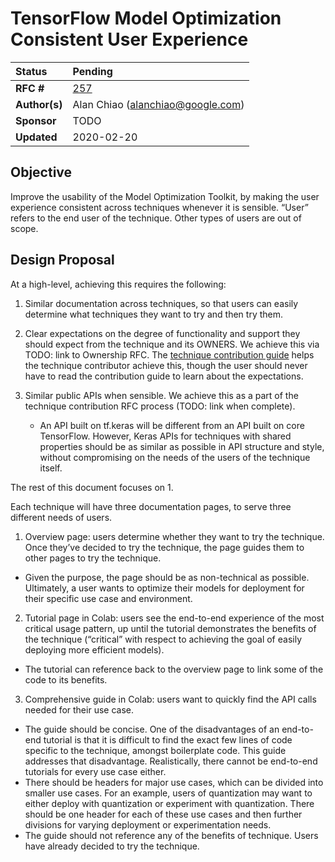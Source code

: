 # TensorFlow Model Optimization Consistent User Experience

Status        | Pending
:------------ | :------------------------------------------------------
**RFC #**     | [257](https://github.com/tensorflow/model-optimization/pull/257)
**Author(s)** | Alan Chiao (alanchiao@google.com)
**Sponsor**   | TODO
**Updated**   | 2020-02-20

## Objective
Improve the usability of the Model Optimization Toolkit, by making the user
experience consistent across techniques whenever it is sensible. “User” refers
to the end user of the technique. Other types of users are out of scope.

## Design Proposal

At a high-level, achieving this requires the following:

1. Similar documentation across techniques, so that users can easily determine what
techniques they want to try and then try them.

2. Clear expectations on the degree of functionality and support they should expect
from the technique and its OWNERS. We achieve this via TODO: link to Ownership
RFC. The [technique contribution guide](https://github.com/tensorflow/model-optimization/blob/master/CONTRIBUTING_TECHNIQUE.md)
helps the technique contributor achieve this, though the user should never have to read the contribution guide to learn about
the expectations.

3. Similar public APIs when sensible. We achieve this as a part of the technique
contribution RFC process (TODO: link when complete).
   * An API built on tf.keras will be different from an API built on core TensorFlow.
  However, Keras APIs for techniques with shared properties should be as similar
  as possible in API structure and style, without compromising on the needs of the
  users of the technique itself.


The rest of this document focuses on 1.

Each technique will have three documentation pages, to serve three different
needs of users.

1. Overview page: users determine whether they want to try the technique. Once they’ve decided to try the technique, the page guides them to other pages to try the technique.
  * Given the purpose, the page should be as non-technical as possible. Ultimately, a user wants to optimize their models for deployment for their specific use case and environment.

2. Tutorial page in Colab: users see the end-to-end experience of the most critical usage pattern, up until the tutorial demonstrates the benefits of the technique (“critical” with respect to achieving the goal of easily deploying more efficient models).
  * The tutorial can reference back to the overview page to link some of the code to its benefits.

3. Comprehensive guide in Colab: users want to quickly find the API calls needed for their use case.
  * The guide should be concise. One of the disadvantages of an end-to-end tutorial is that it is difficult to find the exact few lines of code specific to the technique, amongst boilerplate code. This guide addresses that disadvantage. Realistically, there cannot be end-to-end tutorials for every use case either.
  * There should be headers for major use cases, which can be divided into smaller use cases. For an example, users of quantization may want to either deploy with quantization or experiment with quantization. There should be one header for each of these use cases and then further divisions for varying deployment or experimentation needs.
  * The guide should not reference any of the benefits of technique. Users have already decided to try the technique.

